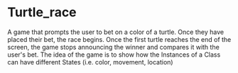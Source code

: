 # Turtle_race
A game that prompts the user to bet on a color of a turtle. Once they have placed their bet, the race begins. Once the first turtle reaches the end of the screen, the game stops announcing the winner and compares it with the user's bet.
The idea of the game is to show how the Instances of a Class can have different States (i.e. color, movement, location)
